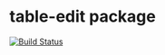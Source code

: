 # table-edit package

[![Build Status](https://travis-ci.org/abe33/atom-table-edit.svg?branch=master)](https://travis-ci.org/abe33/atom-table-edit)
